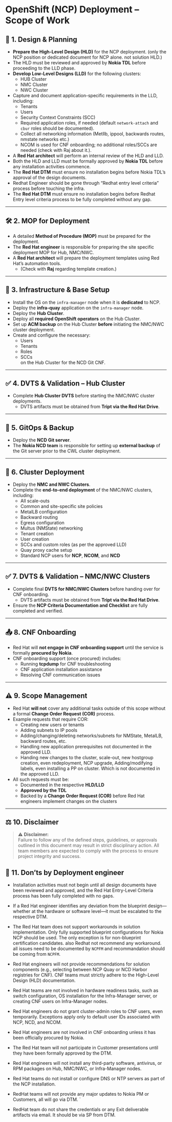 # OpenShift (NCP) Deployment – Scope of Work

## 📐 1. Design & Planning

- **Prepare the High-Level Design (HLD)** for the NCP deployment. (only the NCP position or dedicated document for NCP alone. not solution HLD.)
- The HLD must be reviewed and approved by **Nokia TDL** before proceeding to the LLD phase.
- **Develop Low-Level Designs (LLD)** for the following clusters:
  - HUB Cluster
  - NMC Cluster
  - NWC Cluster
- Capture and document application-specific requirements in the LLD, including:
  - Tenants
  - Users
  - Security Context Constraints (SCC)
  - Required application roles, if needed (default `network-attach` and `cbur` roles should be documented).
  - Collect all networking information (Metllb, ippool, backwards routes, nmstate networks etc.)
  - NCOM is used for CNF onboarding; no additional roles/SCCs are needed (check with Raj about it.).
- A **Red Hat architect** will perform an internal review of the HLD and LLD.
- Both the HLD and LLD must be formally approved by **Nokia TDL** before any installation activities commence.
- The **Red Hat DTM** must ensure no installation begins before Nokia TDL’s approval of the design documents.
- Redhat Engineer should be gone through “Redhat entry level criteria” process before touching the infra. 
- The **Red Hat DTM** must ensure no installation begins before Redhat Entry level criteria process to be fully completed without any gap. 


---

## 🛠️ 2. MOP for Deployment

- A detailed **Method of Procedure (MOP)** must be prepared for the deployment.
- The **Red Hat engineer** is responsible for preparing the site specific deployment MOP for Hub, NMC/NWC. 
- A **Red Hat architect** will prepare the deployment templates using Red Hat’s automation tools.
  - (Check with **Raj** regarding template creation.)

---

## 🧱 3. Infrastructure & Base Setup

- Install the OS on the `infra-manager` node when it is **dedicated** to NCP.
- Deploy the **infra-quay** application on the `infra-manager` node.
- Deploy the **Hub Cluster**.
- Deploy all **required OpenShift operators** on the Hub Cluster.
- Set up **ACM backup** on the Hub Cluster **before** initiating the NMC/NWC cluster deployment.
- Create and configure the necessary:
  - Users
  - Tenants
  - Roles
  - SCCs  
  on the Hub Cluster for the NCD Git CNF.

---

## ✅ 4. DVTS & Validation – Hub Cluster

- Complete **Hub Cluster DVTS** before starting the NMC/NWC cluster deployments.
  - DVTS artifacts must be obtained from **Tript via the Red Hat Drive**.

---

## 🔁 5. GitOps & Backup

- Deploy the **NCD Git server**.
- The **Nokia NCD team** is responsible for setting up **external backup** of the Git server prior to the CWL cluster deployment.

---

## 🚀 6. Cluster Deployment

- Deploy the **NMC and NWC Clusters**.
- Complete the **end-to-end deployment** of the NMC/NWC clusters, including:
  - All scale-outs
  - Common and site-specific site policies
  - MetalLB configuration
  - Backward routing
  - Egress configuration
  - Multus (NMState) networking
  - Tenant creation
  - User creation
  - SCCs and custom roles (as per the approved LLD)
  - Quay proxy cache setup
  - Standard NCP users for **NCP**, **NCOM**, and **NCD**

---

## ✅ 7. DVTS & Validation – NMC/NWC Clusters

- Complete final **DVTS for NMC/NWC Clusters** before handing over for CNF onboarding.
  - DVTS artifacts must be obtained from **Tript via the Red Hat Drive**.
- Ensure the **NCP Criteria Documentation and Checklist** are fully completed and verified.

---

## 📤 8. CNF Onboarding

- Red Hat will **not engage in CNF onboarding support** until the service is formally **procured by Nokia**.
- CNF onboarding support (once procured) includes:
  - Running **tcpdump** for CNF troubleshooting
  - CNF application installation assistance
  - Resolving CNF communication issues

---

## ⚠️ 9. Scope Management

- Red Hat **will not** cover any additional tasks outside of this scope without a formal **Change Order Request (COR)** process.
- Example requests that require COR:
  - Creating new users or tenants
  - Adding subnets to IP pools
  - Adding/changing/deleting networks/subnets for NMState, MetalLB, backward routes, etc.
  - Handling new application prerequisites not documented in the approved LLD.
  - Handing new changes to the cluster, scale-out, new hostgroup creation, even redeployment, NCP upgrade, Adding/modifying labels, even installing a PP on cluster. Which is not documented in the approved LLD.
- All such requests must be:
  - Documented in the respective **HLD/LLD**
  - **Approved by the TDL**
  - Backed by a **Change Order Request (COR)** before Red Hat engineers implement changes on the clusters

---

## ⚖️ 10. Disclaimer

> ⚠️ **Disclaimer:**  
> Failure to follow any of the defined steps, guidelines, or approvals outlined in this document may result in strict disciplinary action. All team members are expected to comply with the process to ensure project integrity and success.


## 🚫 11. Don’ts by Deployment engineer

- Installation activities must not begin until all design documents have been reviewed and approved, and the Red Hat Entry-Level Criteria process has been fully completed with no gaps.

- If a Red Hat engineer identifies any deviation from the blueprint design—whether at the hardware or software level—it must be escalated to the respective DTM.

- The Red Hat team does not support workarounds in solution implementation. Only fully supported blueprint configurations for Nokia NCP should be used. The only exception is for non-blueprint certification candidates. also Redhat not recommend any workaround. all issues need to be documented by `NCPFM` and recommandation should be coming from `NCPFM`.  

- Red Hat engineers will not provide recommendations for solution components (e.g., selecting between NCP Quay or NCD Harbor registries for CNF). CNF teams must strictly adhere to the High-Level Design (HLD) documentation.

- Red Hat teams are not involved in hardware readiness tasks, such as switch configuration, OS installation for the Infra-Manager server, or creating CNF users on Infra-Manager nodes.

- Red Hat engineers do not grant cluster-admin roles to CNF users, even temporarily. Exceptions apply only to default user IDs associated with NCP, NCD, and NCOM.

- Red Hat engineers are not involved in CNF onboarding unless it has been officially procured by Nokia.

- The Red Hat team will not participate in Customer presentations until they have been formally approved by the DTM.

- Red Hat engineers will not install any third-party software, antivirus, or RPM packages on Hub, NMC/NWC, or Infra-Manager nodes.

- Red Hat teams do not install or configure DNS or NTP servers as part of the NCP installation.

- RedHat teams will not provide any major updates to Nokia PM or Customers, all will go via DTM. `

- RedHat team do not share the credentials or any Exit deliverable artifacts via email. It should be via SP from DTM.
